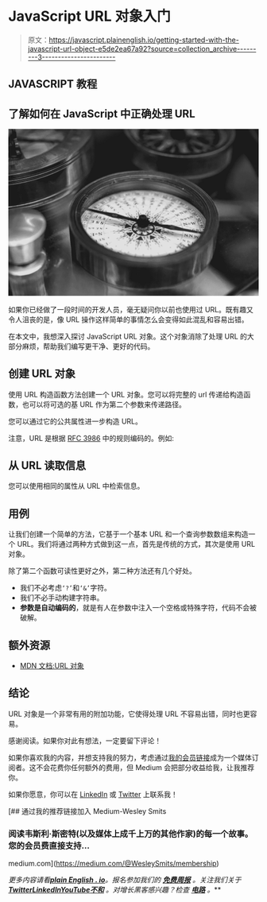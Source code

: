 # JavaScript URL 对象入门

> 原文：<https://javascript.plainenglish.io/getting-started-with-the-javascript-url-object-e5de2ea67a92?source=collection_archive---------3----------------------->

## JAVASCRIPT 教程

## 了解如何在 JavaScript 中正确处理 URL

![](img/e84fda42e2be7f863e900f4511502e85.png)

如果你已经做了一段时间的开发人员，毫无疑问你以前也使用过 URL。既有趣又令人沮丧的是，像 URL 操作这样简单的事情怎么会变得如此混乱和容易出错。

在本文中，我想深入探讨 JavaScript URL 对象。这个对象消除了处理 URL 的大部分麻烦，帮助我们编写更干净、更好的代码。

## 创建 URL 对象

使用 URL 构造函数方法创建一个 URL 对象。您可以将完整的 url 传递给构造函数，也可以将可选的基 URL 作为第二个参数来传递路径。

您可以通过它的公共属性进一步构造 URL。

注意，URL 是根据 [RFC 3986](https://datatracker.ietf.org/doc/html/rfc3986) 中的规则编码的。例如:

## 从 URL 读取信息

您可以使用相同的属性从 URL 中检索信息。

## 用例

让我们创建一个简单的方法，它基于一个基本 URL 和一个查询参数数组来构造一个 URL。我们将通过两种方式做到这一点，首先是传统的方式，其次是使用 URL 对象。

除了第二个函数可读性更好之外，第二种方法还有几个好处。

*   我们不必考虑`‘?’`和`‘&’`字符。
*   我们不必手动构建字符串。
*   **参数是自动编码的**，就是有人在参数中注入一个空格或特殊字符，代码不会被破解。

## 额外资源

*   [MDN 文档:URL 对象](https://developer.mozilla.org/en-US/docs/Web/API/URL)

## 结论

URL 对象是一个非常有用的附加功能，它使得处理 URL 不容易出错，同时也更容易。

感谢阅读。如果你对此有想法，一定要留下评论！

如果你喜欢我的内容，并想支持我的努力，考虑通过[我的会员链接](https://medium.com/@WesleySmits/membership)成为一个媒体订阅者。这不会花费你任何额外的费用，但 Medium 会把部分收益给我，让我推荐你。

如果你愿意，你可以在 [LinkedIn](https://www.linkedin.com/in/wesley-robert-smits/) 或 [Twitter](https://twitter.com/iamwesleysmits) 上联系我！

[](https://medium.com/@WesleySmits/membership) [## 通过我的推荐链接加入 Medium-Wesley Smits

### 阅读韦斯利·斯密特(以及媒体上成千上万的其他作家)的每一个故事。您的会员费直接支持…

medium.com](https://medium.com/@WesleySmits/membership) 

*更多内容请看*[***plain English . io***](https://plainenglish.io/)*。报名参加我们的* [***免费周报***](http://newsletter.plainenglish.io/) *。关注我们关于*[***Twitter***](https://twitter.com/inPlainEngHQ)[***LinkedIn***](https://www.linkedin.com/company/inplainenglish/)*[***YouTube***](https://www.youtube.com/channel/UCtipWUghju290NWcn8jhyAw)*[***不和***](https://discord.gg/GtDtUAvyhW) *。对增长黑客感兴趣？检查* [***电路***](https://circuit.ooo/) *。***